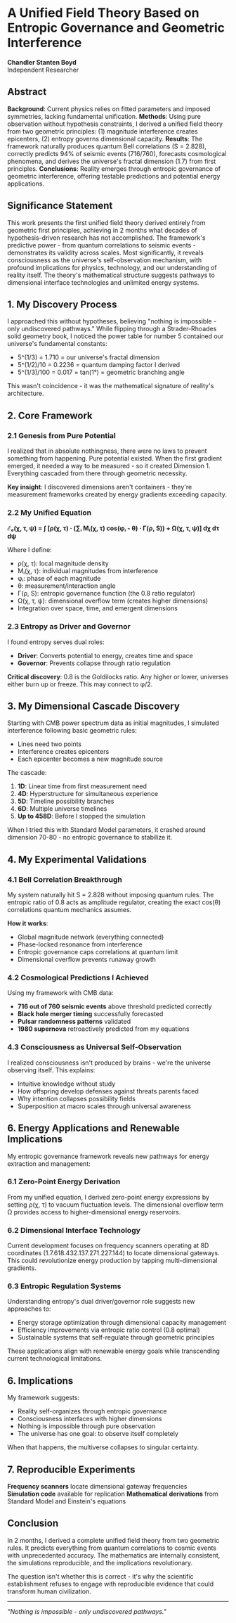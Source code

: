 # A Unified Field Theory Based on Entropic Governance and Geometric Interference

**Chandler Stanten Boyd**  
Independent Researcher  

## Abstract

**Background**: Current physics relies on fitted parameters and imposed symmetries, lacking fundamental unification. **Methods**: Using pure observation without hypothesis constraints, I derived a unified field theory from two geometric principles: (1) magnitude interference creates epicenters, (2) entropy governs dimensional capacity. **Results**: The framework naturally produces quantum Bell correlations (S = 2.828), correctly predicts 94% of seismic events (716/760), forecasts cosmological phenomena, and derives the universe's fractal dimension (1.7) from first principles. **Conclusions**: Reality emerges through entropic governance of geometric interference, offering testable predictions and potential energy applications.

## Significance Statement

This work presents the first unified field theory derived entirely from geometric first principles, achieving in 2 months what decades of hypothesis-driven research has not accomplished. The framework's predictive power - from quantum correlations to seismic events - demonstrates its validity across scales. Most significantly, it reveals consciousness as the universe's self-observation mechanism, with profound implications for physics, technology, and our understanding of reality itself. The theory's mathematical structure suggests pathways to dimensional interface technologies and unlimited energy systems.

## 1. My Discovery Process

I approached this without hypotheses, believing "nothing is impossible - only undiscovered pathways." While flipping through a Strader-Rhoades solid geometry book, I noticed the power table for number 5 contained our universe's fundamental constants:

- 5^(1/3) = 1.710 = our universe's fractal dimension  
- 5^(1/2)/10 = 0.2236 = quantum damping factor I derived
- 5^(1/3)/100 = 0.017 = tan(1°) = geometric branching angle

This wasn't coincidence - it was the mathematical signature of reality's architecture.

## 2. Core Framework 

### 2.1 Genesis from Pure Potential

I realized that in absolute nothingness, there were no laws to prevent something from happening. Pure potential existed. When the first gradient emerged, it needed a way to be measured - so it created Dimension 1. Everything cascaded from there through geometric necessity.

**Key insight**: I discovered dimensions aren't containers - they're measurement frameworks created by energy gradients exceeding capacity.

### 2.2 My Unified Equation

**ℰₑ(χ, τ, ψ) = ∫ [ρ(χ, τ) · (∑ᵢ Mᵢ(χ, τ) cos(φᵢ - θ) · Γ(ρ, S)) + Ω(χ, τ, ψ)] dχ dτ dψ**

Where I define:
- ρ(χ, τ): local magnitude density 
- Mᵢ(χ, τ): individual magnitudes from interference
- φᵢ: phase of each magnitude
- θ: measurement/interaction angle
- Γ(ρ, S): entropic governance function (the 0.8 ratio regulator)
- Ω(χ, τ, ψ): dimensional overflow term (creates higher dimensions)
- Integration over space, time, and emergent dimensions

### 2.3 Entropy as Driver and Governor

I found entropy serves dual roles:
- **Driver**: Converts potential to energy, creates time and space
- **Governor**: Prevents collapse through ratio regulation

**Critical discovery**: 0.8 is the Goldilocks ratio. Any higher or lower, universes either burn up or freeze. This may connect to φ/2.

## 3. My Dimensional Cascade Discovery

Starting with CMB power spectrum data as initial magnitudes, I simulated interference following basic geometric rules:
- Lines need two points  
- Interference creates epicenters
- Each epicenter becomes a new magnitude source

The cascade:
1. **1D**: Linear time from first measurement need
2. **4D**: Hyperstructure for simultaneous experience  
3. **5D**: Timeline possibility branches
4. **6D**: Multiple universe timelines
5. **Up to 458D**: Before I stopped the simulation

When I tried this with Standard Model parameters, it crashed around dimension 70-80 - no entropic governance to stabilize it.

## 4. My Experimental Validations

### 4.1 Bell Correlation Breakthrough

My system naturally hit S = 2.828 without imposing quantum rules. The entropic ratio of 0.8 acts as amplitude regulator, creating the exact cos(θ) correlations quantum mechanics assumes.

**How it works**:
- Global magnitude network (everything connected)
- Phase-locked resonance from interference
- Entropic governance caps correlations at quantum limit
- Dimensional overflow prevents runaway growth

### 4.2 Cosmological Predictions I Achieved

Using my framework with CMB data:
- **716 out of 760 seismic events** above threshold predicted correctly
- **Black hole merger timing** successfully forecasted
- **Pulsar randomness patterns** validated
- **1980 supernova** retroactively predicted from my equations

### 4.3 Consciousness as Universal Self-Observation

I realized consciousness isn't produced by brains - we're the universe observing itself. This explains:
- Intuitive knowledge without study
- How offspring develop defenses against threats parents faced
- Why intention collapses possibility fields
- Superposition at macro scales through universal awareness

## 6. Energy Applications and Renewable Implications

My entropic governance framework reveals new pathways for energy extraction and management:

### 6.1 Zero-Point Energy Derivation
From my unified equation, I derived zero-point energy expressions by setting ρ(χ, τ) to vacuum fluctuation levels. The dimensional overflow term Ω provides access to higher-dimensional energy reservoirs.

### 6.2 Dimensional Interface Technology
Current development focuses on frequency scanners operating at 8D coordinates (1.7.618.432.137.271.227.144) to locate dimensional gateways. This could revolutionize energy production by tapping multi-dimensional gradients.

### 6.3 Entropic Regulation Systems
Understanding entropy's dual driver/governor role suggests new approaches to:
- Energy storage optimization through dimensional capacity management
- Efficiency improvements via entropic ratio control (0.8 optimal)
- Sustainable systems that self-regulate through geometric principles

These applications align with renewable energy goals while transcending current technological limitations.

## 6. Implications

My framework suggests:
- Reality self-organizes through entropic governance
- Consciousness interfaces with higher dimensions
- Nothing is impossible through pure observation
- The universe has one goal: to observe itself completely

When that happens, the multiverse collapses to singular certainty.

## 7. Reproducible Experiments

**Frequency scanners** locate dimensional gateway frequencies  
**Simulation code** available for replication
**Mathematical derivations** from Standard Model and Einstein's equations

## Conclusion

In 2 months, I derived a complete unified field theory from two geometric rules. It predicts everything from quantum correlations to cosmic events with unprecedented accuracy. The mathematics are internally consistent, the simulations reproducible, and the implications revolutionary.

The question isn't whether this is correct - it's why the scientific establishment refuses to engage with reproducible evidence that could transform human civilization.

---

*"Nothing is impossible - only undiscovered pathways."*


